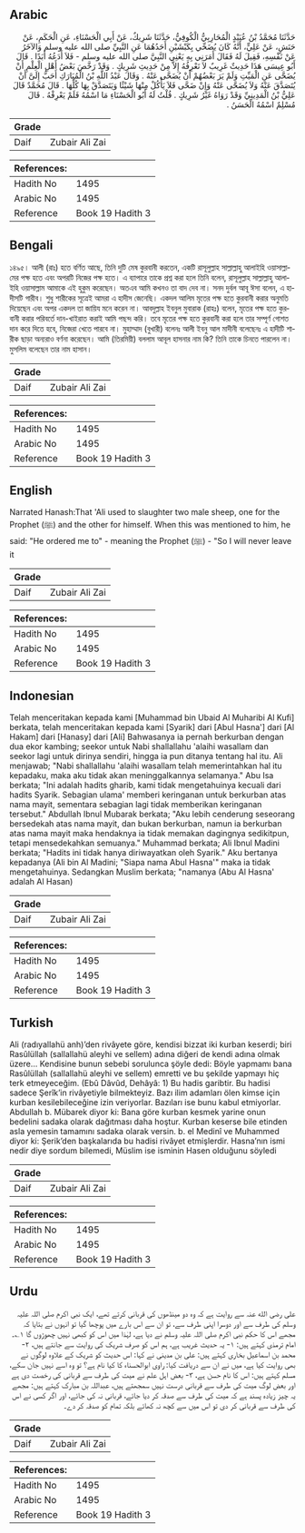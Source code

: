 ## Arabic


<div dir="rtl" lang="ar" style={{fontSize:'larger',backgroundColor:'#f8f9fa',padding:20}}>
حَدَّثَنَا مُحَمَّدُ بْنُ عُبَيْدٍ الْمُحَارِبِيُّ الْكُوفِيُّ، حَدَّثَنَا شَرِيكٌ، عَنْ أَبِي الْحَسْنَاءِ، عَنِ الْحَكَمِ، عَنْ حَنَشٍ، عَنْ عَلِيٍّ، أَنَّهُ كَانَ يُضَحِّي بِكَبْشَيْنِ أَحَدُهُمَا عَنِ النَّبِيِّ صلى الله عليه وسلم وَالآخَرُ عَنْ نَفْسِهِ، فَقِيلَ لَهُ فَقَالَ أَمَرَنِي بِهِ يَعْنِي النَّبِيَّ صلى الله عليه وسلم - فَلاَ أَدَعُهُ أَبَدًا ‏.‏ قَالَ أَبُو عِيسَى هَذَا حَدِيثٌ غَرِيبٌ لاَ نَعْرِفُهُ إِلاَّ مِنْ حَدِيثِ شَرِيكٍ ‏.‏ وَقَدْ رَخَّصَ بَعْضُ أَهْلِ الْعِلْمِ أَنْ يُضَحَّى عَنِ الْمَيِّتِ وَلَمْ يَرَ بَعْضُهُمْ أَنْ يُضَحَّى عَنْهُ ‏.‏ وَقَالَ عَبْدُ اللَّهِ بْنُ الْمُبَارَكِ أَحَبُّ إِلَىَّ أَنْ يُتَصَدَّقَ عَنْهُ وَلاَ يُضَحَّى عَنْهُ وَإِنْ ضَحَّى فَلاَ يَأْكُلْ مِنْهَا شَيْئًا وَيَتَصَدَّقْ بِهَا كُلِّهَا ‏.‏ قَالَ مُحَمَّدٌ قَالَ عَلِيُّ بْنُ الْمَدِينِيِّ وَقَدْ رَوَاهُ غَيْرُ شَرِيكٍ ‏.‏ قُلْتُ لَهُ أَبُو الْحَسْنَاءِ مَا اسْمُهُ فَلَمْ يَعْرِفْهُ ‏.‏ قَالَ مُسْلِمٌ اسْمُهُ الْحَسَنُ ‏.‏
</div>
<div style={{backgroundColor:'#f8f9fa',padding:20, marginBottom: 10}}><table> <thead> <tr> <th>Grade</th> <th></th> </tr> </thead> <tbody> <tr><td>Daif</td><td>Zubair Ali Zai</td></tr></tbody></table><table> <thead> <tr> <th>References:</th> <th></th> </tr> </thead> <tbody><tr><td>Hadith No</td><td>1495</td></tr><tr><td>Arabic No</td><td>1495</td></tr><tr><td>Reference</td><td>Book 19 Hadith 3</td></tr></tbody></table></div>

## Bengali


<div dir="ltr" lang="bn" style={{fontSize:'larger',backgroundColor:'#f8f9fa',padding:20}}>
১৪৯৫। আলী (রাঃ) হতে বর্ণিত আছে, তিনি দুটি মেষ কুরবানী করতেন, একটি রাসূলুল্লাহ সাল্লাল্লাহু আলাইহি ওয়াসাল্লামের পক্ষ হতে এবং অপরটি নিজের পক্ষ হতে। এ ব্যাপারে তাকে প্রশ্ন করা হলে তিনি বলেন, রাসূলুল্লাহ সাল্লাল্লাহু আলাইহি ওয়াসাল্লাম আমাকে এই হুকুম করেছেন। অতএব আমি কখনও তা বাদ দেব না। সনদ দুর্বল আবূ ঈসা বলেন, এ হাদীসটি গারীব। শুধু শারীকের সূত্রেই আমরা এ হাদীস জেনেছি। একদল আলিম মৃতের পক্ষ হতে কুরবানী করার অনুমতি দিয়েছেন এবং অপর একদল তা জায়িয মনে করেন না। আবদুল্লাহ ইবনুল মুবারাক (রাহঃ) বলেন, মৃতের পক্ষ হতে কুরবানী করার পরিবর্তে দান-খাইরাত করাই আমি পছন্দ করি। তবে মৃতের পক্ষ হতে কুরবানী করা হলে তার সম্পূর্ণ গোশত দান করে দিতে হবে, নিজেরা খেতে পারবে না। মুহাম্মাদ (বুখারী) বলেনঃ আলী ইবনু আল মাদীনী বলেছেনঃ এ হাদীটি শারীক ছাড়া অন্যরাও বর্ণনা করেছেন। আমি (তিরমিয়ী) বললাম আবূল হাসনার নাম কি? তিনি তাকে চিনতে পারলেন না। মুসলিম বলেছেন তার নাম হাসান।
</div>
<div style={{backgroundColor:'#f8f9fa',padding:20, marginBottom: 10}}><table> <thead> <tr> <th>Grade</th> <th></th> </tr> </thead> <tbody> <tr><td>Daif</td><td>Zubair Ali Zai</td></tr></tbody></table><table> <thead> <tr> <th>References:</th> <th></th> </tr> </thead> <tbody><tr><td>Hadith No</td><td>1495</td></tr><tr><td>Arabic No</td><td>1495</td></tr><tr><td>Reference</td><td>Book 19 Hadith 3</td></tr></tbody></table></div>

## English


<div dir="ltr" lang="en" style={{fontSize:'larger',backgroundColor:'#f8f9fa',padding:20}}>
Narrated Hanash:That 'Ali used to slaughter two male sheep, one for the Prophet (ﷺ) and the other for himself. When this was mentioned to him, he said: "He ordered me to" - meaning the Prophet (ﷺ) - "So I will never leave it
</div>
<div style={{backgroundColor:'#f8f9fa',padding:20, marginBottom: 10}}><table> <thead> <tr> <th>Grade</th> <th></th> </tr> </thead> <tbody> <tr><td>Daif</td><td>Zubair Ali Zai</td></tr></tbody></table><table> <thead> <tr> <th>References:</th> <th></th> </tr> </thead> <tbody><tr><td>Hadith No</td><td>1495</td></tr><tr><td>Arabic No</td><td>1495</td></tr><tr><td>Reference</td><td>Book 19 Hadith 3</td></tr></tbody></table></div>

## Indonesian


<div dir="ltr" lang="id" style={{fontSize:'larger',backgroundColor:'#f8f9fa',padding:20}}>
Telah menceritakan kepada kami [Muhammad bin Ubaid Al Muharibi Al Kufi] berkata, telah menceritakan kepada kami [Syarik] dari [Abul Hasna'] dari [Al Hakam] dari [Hanasy] dari [Ali] Bahwasanya ia pernah berkurban dengan dua ekor kambing; seekor untuk Nabi shallallahu 'alaihi wasallam dan seekor lagi untuk dirinya sendiri, hingga ia pun ditanya tentang hal itu. Ali menjawab; "Nabi shallallahu 'alaihi wasallam telah memerintahkan hal itu kepadaku, maka aku tidak akan meninggalkannya selamanya." Abu Isa berkata; "Ini adalah hadits gharib, kami tidak mengetahuinya kecuali dari hadits Syarik. Sebagian ulama' memberi keringanan untuk berkurban atas nama mayit, sementara sebagian lagi tidak memberikan keringanan tersebut." Abdullah Ibnul Mubarak berkata; "Aku lebih cenderung seseorang bersedekah atas nama mayit, dan bukan berkurban, namun ia berkurban atas nama mayit maka hendaknya ia tidak memakan dagingnya sedikitpun, tetapi mensedekahkan semuanya." Muhammad berkata; Ali Ibnul Madini berkata; "Hadits ini tidak hanya diriwayatkan oleh Syarik." Aku bertanya kepadanya (Ali bin Al Madini; "Siapa nama Abul Hasna'" maka ia tidak mengetahuinya. Sedangkan Muslim berkata; "namanya (Abu Al Hasna' adalah Al Hasan)
</div>
<div style={{backgroundColor:'#f8f9fa',padding:20, marginBottom: 10}}><table> <thead> <tr> <th>Grade</th> <th></th> </tr> </thead> <tbody> <tr><td>Daif</td><td>Zubair Ali Zai</td></tr></tbody></table><table> <thead> <tr> <th>References:</th> <th></th> </tr> </thead> <tbody><tr><td>Hadith No</td><td>1495</td></tr><tr><td>Arabic No</td><td>1495</td></tr><tr><td>Reference</td><td>Book 19 Hadith 3</td></tr></tbody></table></div>

## Turkish


<div dir="ltr" lang="tr" style={{fontSize:'larger',backgroundColor:'#f8f9fa',padding:20}}>
Ali (radıyallahü anh)’den rivâyete göre, kendisi bizzat iki kurban keserdi; biri Rasûlüllah (sallallahü aleyhi ve sellem) adına diğeri de kendi adına olmak üzere… Kendisine bunun sebebi sorulunca şöyle dedi: Böyle yapmamı bana Rasûlüllah (sallallahü aleyhi ve sellem) emretti ve bu şekilde yapmayı hiç terk etmeyeceğim. (Ebû Dâvûd, Dehâyâ: 1) Bu hadis garibtir. Bu hadisi sadece Şerîk’in rivâyetiyle bilmekteyiz. Bazı ilim adamları ölen kimse için kurban kesilebileceğine izin veriyorlar. Bazıları ise bunu kabul etmiyorlar. Abdullah b. Mübarek diyor ki: Bana göre kurban kesmek yarine onun bedelini sadaka olarak dağıtması daha hoştur. Kurban keserse bile etinden asla yemesin tamamını sadaka olarak versin. b. el Medinî ve Muhammed diyor ki: Şerik’den başkalarıda bu hadisi rivâyet etmişlerdir. Hasna’nın ismi nedir diye sordum bilemedi, Müslim ise isminin Hasen olduğunu söyledi
</div>
<div style={{backgroundColor:'#f8f9fa',padding:20, marginBottom: 10}}><table> <thead> <tr> <th>Grade</th> <th></th> </tr> </thead> <tbody> <tr><td>Daif</td><td>Zubair Ali Zai</td></tr></tbody></table><table> <thead> <tr> <th>References:</th> <th></th> </tr> </thead> <tbody><tr><td>Hadith No</td><td>1495</td></tr><tr><td>Arabic No</td><td>1495</td></tr><tr><td>Reference</td><td>Book 19 Hadith 3</td></tr></tbody></table></div>

## Urdu


<div dir="rtl" lang="ur" style={{fontSize:'larger',backgroundColor:'#f8f9fa',padding:20}}>
علی رضی الله عنہ سے روایت ہے کہ وہ دو مینڈھوں کی قربانی کرتے تھے، ایک نبی اکرم صلی اللہ علیہ وسلم کی طرف سے اور دوسرا اپنی طرف سے، تو ان سے اس بارے میں پوچھا گیا تو انہوں نے بتایا کہ مجھے اس کا حکم نبی اکرم صلی اللہ علیہ وسلم نے دیا ہے، لہٰذا میں اس کو کبھی نہیں چھوڑوں گا ۱؎۔ امام ترمذی کہتے ہیں: ۱- یہ حدیث غریب ہے، ہم اس کو صرف شریک کی روایت سے جانتے ہیں، ۲- محمد بن اسماعیل بخاری کہتے ہیں: علی بن مدینی نے کہا: اس حدیث کو شریک کے علاوہ لوگوں نے بھی روایت کیا ہے، میں نے ان سے دریافت کیا: راوی ابوالحسناء کا کیا نام ہے؟ تو وہ اسے نہیں جان سکے، مسلم کہتے ہیں: اس کا نام حسن ہے، ۳- بعض اہل علم نے میت کی طرف سے قربانی کی رخصت دی ہے اور بعض لوگ میت کی طرف سے قربانی درست نہیں سمجھتے ہیں، عبداللہ بن مبارک کہتے ہیں: مجھے یہ چیز زیادہ پسند ہے کہ میت کی طرف سے صدقہ کر دیا جائے، قربانی نہ کی جائے، اور اگر کسی نے اس کی طرف سے قربانی کر دی تو اس میں سے کچھ نہ کھائے بلکہ تمام کو صدقہ کر دے۔
</div>
<div style={{backgroundColor:'#f8f9fa',padding:20, marginBottom: 10}}><table> <thead> <tr> <th>Grade</th> <th></th> </tr> </thead> <tbody> <tr><td>Daif</td><td>Zubair Ali Zai</td></tr></tbody></table><table> <thead> <tr> <th>References:</th> <th></th> </tr> </thead> <tbody><tr><td>Hadith No</td><td>1495</td></tr><tr><td>Arabic No</td><td>1495</td></tr><tr><td>Reference</td><td>Book 19 Hadith 3</td></tr></tbody></table></div>